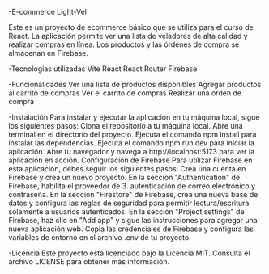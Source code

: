 -E-commerce Light-Vel

Este es un proyecto de ecommerce básico que se utiliza para el curso de React. La aplicación permite ver una lista de veladores de alta calidad y realizar compras en línea. Los productos y las órdenes de compra se almacenan en Firebase.

-Tecnologías utilizadas
Vite
React
React Router
Firebase

-Funcionalidades
Ver una lista de productos disponibles
Agregar productos al carrito de compras
Ver el carrito de compras
Realizar una orden de compra

-Instalación
Para instalar y ejecutar la aplicación en tu máquina local, sigue los siguientes pasos:
Clona el repositorio a tu máquina local.
Abre una terminal en el directorio del proyecto.
Ejecuta el comando npm install para instalar las dependencias.
Ejecuta el comando npm run dev para iniciar la aplicación.
Abre tu navegador y navega a http://localhost:5173 para ver la aplicación en acción.
Configuración de Firebase
Para utilizar Firebase en esta aplicación, debes seguir los siguientes pasos:
Crea una cuenta en Firebase y crea un nuevo proyecto.
En la sección "Authentication" de Firebase, habilita el proveedor de 3. autenticación de correo electrónico y contraseña.
En la sección "Firestore" de Firebase, crea una nueva base de datos y configura las reglas de seguridad para permitir lectura/escritura solamente a usuarios autenticados.
En la sección "Project settings" de Firebase, haz clic en "Add app" y sigue las instrucciones para agregar una nueva aplicación web.
Copia las credenciales de Firebase y configura las variables de entorno en el archivo .env de tu proyecto.

-Licencia
Este proyecto está licenciado bajo la Licencia MIT. Consulta el archivo LICENSE para obtener más información.